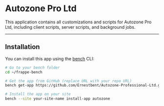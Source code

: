 # Autozone Pro Ltd

This application contains all customizations and scripts for Autozone Pro Ltd, including client scripts, server scripts, and background jobs.

---

## Installation

You can install this app using the [bench](https://github.com/frappe/bench) CLI:

```bash
# Go to your bench folder
cd ~/frappe-bench

# Get the app from GitHub (replace URL with your repo URL)
bench get-app https://github.com/Ernestbent/Autozone-Professional-Ltd.git --branch develop

# Install the app on your site
bench --site your-site-name install-app autozone
